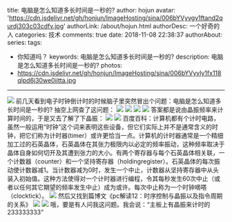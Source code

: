 title: 电脑是怎么知道多长时间是一秒的?
author: hojun
avatar: 'https://cdn.jsdelivr.net/gh/honjun/ImageHosting/sina/006bYVyvgy1ftand2qurdj303c03cdfv.jpg'
authorLink: /about/hojun.html
authorDesc: 一个好奇的人
categories: 技术
comments: true
date: 2018-11-08 22:38:37
authorAbout:
series:
tags: 
 - 你知道吗？
keywords: 电脑是怎么知道多长时间是一秒的?
description: 电脑是怎么知道多长时间是一秒的?
photos:
 - https://cdn.jsdelivr.net/gh/honjun/ImageHosting/sina/006bYVyvly1fx118qlpd6j30we0iitta.jpg
---
![](https://cdn.jsdelivr.net/gh/honjun/ImageHosting/sina/006bYVyvly1fx118qlpd6j30we0iitta.jpg)
前几天看到电子时钟倒计时的时候脑子里突然冒出个问题：电脑是怎么知道多长时间是一秒的?
抽空上网查了这问题：
![](https://cdn.jsdelivr.net/gh/honjun/ImageHosting/sina/006bYVyvly1fx10mmtjh4j30mm0e2abf.jpg)
![](https://cdn.jsdelivr.net/gh/honjun/ImageHosting/sina/006bYVyvly1fx10n5t9lzj30mz09zmxx.jpg)
![](https://cdn.jsdelivr.net/gh/honjun/ImageHosting/sina/006bYVyvly1fx10rvcfykj30m80f0dhj.jpg)
![](https://cdn.jsdelivr.net/gh/honjun/ImageHosting/sina/006bYVyvly1fx10t3t41lj30r50d2wo5.jpg)
答案都是说由晶振频率来计算时间的，于是又去了解了下晶振：
![](https://cdn.jsdelivr.net/gh/honjun/ImageHosting/sina/006bYVyvly1fx10uey1rpj30v80elgrz.jpg)
![](https://cdn.jsdelivr.net/gh/honjun/ImageHosting/sina/006bYVyvly1fx10uxs6v9j30o70craav.jpg)
百度百科：计算机都有个计时电路，虽然一般运用“时钟”这个词来表明这些设备，但它们实际上并不是通常含义的时钟，把它们称为计时器(timer）或许更恰当一点。计算机的计时器通常是一个精细加工过的石英晶体，石英晶体在其张力极限内以必定的频率振动，这种频率取决于晶体自身如何切开及其遭到张力的大小。有两个寄存器与每个石英晶体相关联，一个计数器（counter）和一个坚持寄存器（holdingregister）。石英晶体的每次振动使计数器减1。当计数器减为0时，发生一个中止，计数器从坚持寄存器中从头装入初始值。这种方法使得对一个计时器进行编程，令其每秒发生60次中止（或者以任何其它期望的频率发生中止）成为或许。每次中止称为一个时钟嘀嗒（clocktick）。
![](https://cdn.jsdelivr.net/gh/honjun/ImageHosting/sina/006bYVyvly1fx10xm5m7lj30nz0dsq4t.jpg)
然后又找到篇博文《pc解读12：时序控制与晶振以及指令周期的关系》
![](https://cdn.jsdelivr.net/gh/honjun/ImageHosting/sina/006bYVyvly1fx1134pulhj30kp0fhwh9.jpg)
![](https://cdn.jsdelivr.net/gh/honjun/ImageHosting/sina/006bYVyvly1fx11419grmj30ot0gnn0b.jpg)
哦，要是有人问我这问题。我会说：“主板上有晶振来计时的233333333”